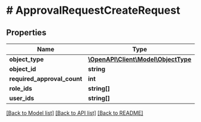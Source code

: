 # # ApprovalRequestCreateRequest

## Properties

Name | Type | Description | Notes
------------ | ------------- | ------------- | -------------
**object_type** | [**\OpenAPI\Client\Model\ObjectType**](ObjectType.md) |  |
**object_id** | **string** |  |
**required_approval_count** | **int** |  |
**role_ids** | **string[]** |  |
**user_ids** | **string[]** |  |

[[Back to Model list]](../../README.md#models) [[Back to API list]](../../README.md#endpoints) [[Back to README]](../../README.md)
